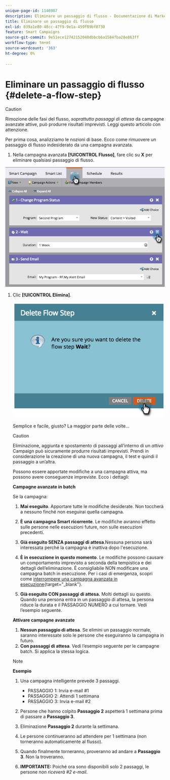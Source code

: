 ```yaml
---
unique-page-id: 1146987
description: Eliminare un passaggio di flusso - Documentazione di Marketo - Documentazione del prodotto
title: Eliminare un passaggio di flusso
exl-id: 039a1e80-48cc-47f9-9e1a-459f89bf0730
feature: Smart Campaigns
source-git-commit: 9e51ece12742152040dbbcb6a1584fba28e863ff
workflow-type: tm+mt
source-wordcount: '363'
ht-degree: 0%

---
```


# Eliminare un passaggio di flusso {#delete-a-flow-step}

>[!CAUTION]
>
>Rimozione delle fasi del flusso, _soprattutto passaggi di attesa_ da campagne avanzate attive, può produrre risultati imprevisti. Leggi questo articolo con attenzione.

Per prima cosa, analizziamo le nozioni di base. Ecco come rimuovere un passaggio di flusso indesiderato da una campagna avanzata.

1. Nella campagna avanzata **[!UICONTROL Flusso]**, fare clic su **X** per eliminare qualsiasi passaggio di flusso.

![](assets/image2014-9-22-13-3a52-3a20.png)

1. Clic **[!UICONTROL Elimina]**.

   ![](assets/image2014-9-22-13-3a55-3a25.png)

   Semplice e facile, giusto? La maggior parte delle volte...

   >[!CAUTION]
   >
   >Eliminazione, aggiunta e spostamento di passaggi all’interno di un _attivo_ Campaign può sicuramente produrre risultati imprevisti. Prendi in considerazione la creazione di una nuova campagna, il test e quindi il passaggio a un’altra.

   Possono essere apportate modifiche a una campagna attiva, ma possono avere conseguenze impreviste. Ecco i dettagli:

   **Campagne avanzate in batch**

   Se la campagna:

   1. **Mai eseguito**. Apportare tutte le modifiche desiderate. Non toccherà a nessuno finché non eseguirai quella campagna.
   1. **È una campagna Smart ricorrente**. Le modifiche avranno effetto sulle persone nelle esecuzioni future, non sulle esecuzioni precedenti.
   1. **Già eseguito SENZA passaggi di attesa**.Nessuna persona sarà interessata perché la campagna è inattiva dopo l&#39;esecuzione.
   1. **È in esecuzione in questo momento**. Le modifiche possono causare un comportamento imprevisto a seconda della tempistica e dei dettagli dell’eliminazione. È consigliabile NON modificare una campagna batch in esecuzione. Per i casi di emergenza, scopri come [interrompere una campagna avanzata in esecuzione](/help/marketo/product-docs/core-marketo-concepts/smart-campaigns/using-smart-campaigns/abort-a-smart-campaign.md){target="_blank"}.

   1. **Già eseguito CON passaggi di attesa.** Molti dettagli su questo.\
      Quando una persona entra in un passaggio di attesa, la persona riduce la durata e il PASSAGGIO NUMERO a cui tornare. Vedi l’esempio seguente.

   **Attivare campagne avanzate**

   1. **Nessun passaggio di attesa**. Se elimini un passaggio normale, saranno interessate solo le persone che eseguiranno la campagna in futuro.
   1. **Con passaggi di attesa**. Vedi l’esempio seguente per le campagne batch. Si applica la stessa logica.

   >[!NOTE]
   >
   >**Esempio**
   >
   >1. Una campagna intelligente prevede 3 passaggi.
   >    * PASSAGGIO 1: Invia e-mail #1
   >    * PASSAGGIO 2: Attendi 1 settimana
   >    * PASSAGGIO 3: Invia e-mail #2
   >
   >1. Persone che hanno colpito **Passaggio 2** aspetterà 1 settimana prima di passare a **Passaggio 3**.
   >1. Eliminazione **Passaggio 2** durante la settimana.
   >1. Le persone continueranno ad attendere per 1 settimana (non torneranno automaticamente al flusso).
   >1. Quando finalmente torneranno, proveranno ad andare a **Passaggio 3**. Non la troveranno.
   >1. **IMPORTANTE:** Poiché ora sono disponibili solo 2 passaggi, le persone _non riceverà #2 e-mail_.
